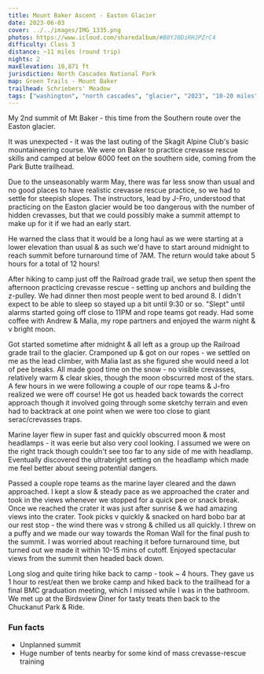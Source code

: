 ```yaml
---
title: Mount Baker Ascent - Easton Glacier
date: 2023-06-03
cover: ../../images/IMG_1335.png
photos: https://www.icloud.com/sharedalbum/#B0YJ0DiRHJPZrC4
difficulty: Class 3
distance: ~11 miles (round trip)
nights: 2
maxElevation: 10,871 ft
jurisdiction: North Cascades National Park
map: Green Trails - Mount Baker
trailhead: Schriebers' Meadow
tags: ["washington", "north cascades", "glacier", "2023", "10-20 miles", "ascent", "mt baker", "volcano", "mountaineering", "alpine", "easton glacier", "sac", "rope team"]
---
```


My 2nd summit of Mt Baker - this time from the Southern route over the Easton glacier.

It was unexpected - it was the last outing of the Skagit Alpine Club's basic mountaineering course.
We were on Baker to practice crevasse rescue skills and camped at below 6000 feet on the southern side,
coming from the Park Butte trailhead.

Due to the unseasonably warm May, there was far less snow than usual and no good places to have realistic
crevasse rescue practice, so we had to settle for steepish slopes.  The instructors, lead by J-Fro,
understood that practicing on the Easton glacier would be too dangerous with the number of hidden crevasses,
but that we could possibly make a summit attempt to make up for it if we had an early start.

He warned the class that it would be a long haul as we were starting at a lower elevation than usual & as such
we'd have to start around midnight to reach summit before turnaround time of 7AM.  The return would take about
5 hours for a total of 12 hours!

After hiking to camp just off the Railroad grade trail, we setup then spent the afternoon practicing crevasse
rescue - setting up anchors and building the z-pulley.  We had dinner then most people went to bed around 8.
I didn't expect to be able to sleep so stayed up a bit until 9:30 or so.  "Slept" until alarms started going off
close to 11PM and rope teams got ready.  Had some coffee with Andrew & Malia, my rope partners and enjoyed the
warm night & v bright moon.

Got started sometime after midnight & all left as a group up the Railroad grade trail to the glacier.  Cramponed up
& got on our ropes - we settled on me as the lead climber, with Malia last as she figured she would need a lot of
pee breaks.  All made good time on the snow - no visible crevasses, relatively warm & clear skies, though the moon
obscurred most of the stars.  A few hours in we were following a couple of our rope teams & J-fro realized we were
off course!  He got us headed back towards the correct approach though it involved going through some sketchy
terrain and even had to backtrack at one point when we were too close to giant serac/crevasses traps.

Marine layer flew in super fast and quickly obscurred moon & most headlamps - it was eerie but also very cool looking.
I assumed we were on the right track though couldn't see too far to any side of me with headlamp.  Eventually
discovered the ultrabright setting on the headlamp which made me feel better about seeing potential dangers.

Passed a couple rope teams as the marine layer cleared and the dawn approached.  I kept a slow & steady pace as
we approached the crater and took in the views whenever we stopped for a quick pee or snack break.  Once we reached
the crater it was just after sunrise & we had amazing views into the crater.  Took picks v quickly & snacked on
hard bobo bar at our rest stop - the wind there was v strong & chilled us all quickly.  I threw on a puffy
and we made our way towards the Roman Wall for the final push to the summit.  I was worried about reaching it
before turnaround time, but turned out we made it within 10-15 mins of cutoff.  Enjoyed spectacular views from
the summit then headed back down.

Long slog and quite tiring hike back to camp - took ~ 4 hours.  They gave us 1 hour to rest/eat then we broke camp
and hiked back to the trailhead for a final BMC graduation meeting, which I missed while I was in the bathroom.
We met up at the Birdsview Diner for tasty treats then back to the Chuckanut Park & Ride.

### Fun facts

- Unplanned summit
- Huge number of tents nearby for some kind of mass crevasse-rescue training


